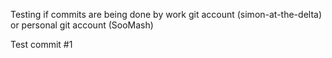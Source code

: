 Testing if commits are being done by work git account (simon-at-the-delta) or personal git account (SooMash)

Test commit #1

